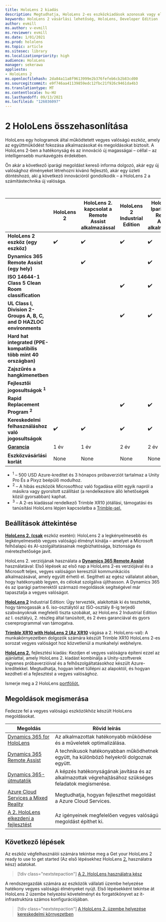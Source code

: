 ```yaml
---
title: HoloLens 2 kiadás
description: Megtudhatja, HoloLens 2-es eszközkiadások azonosak vagy eltérőek, és mi a helyzet, miután saját kiadást kap.
keywords: HoloLens 2 vásárlási lehetőség, HoloLens, Developer Edition
author: evmill
ms.author: v-evmill
ms.reviewer: evmill
ms.date: 1/01/2021
ms.prod: hololens
ms.topic: article
ms.sitesec: library
ms.localizationpriority: high
audience: HoloLens
manager: sekerawa
appliesto:
- HoloLens 2
ms.openlocfilehash: 2da84a11a8f9613999e2b376fefeb6cb2b83cd00
ms.sourcegitcommit: e9f746aa41139859edc12fbc21f926c9461da4b3
ms.translationtype: MT
ms.contentlocale: hu-HU
ms.lasthandoff: 09/13/2021
ms.locfileid: "126036097"
---
```

# <a name="compare-hololens-2-options"></a>2 HoloLens összehasonlítása

HoloLens egy hologramok által működtetett vegyes valóságú eszköz, amely az együttműködést fokozása alkalmazásokat és megoldásokat biztosít.  A HoloLens 2-ben a hatékonyság és az innováció új magasságai – céllal – az intelligensebb munkavégzés érdekében.

Ön akár [](https://www.microsoft.com/hololens/apps) a következő iparági megoldást kereső [](https://www.microsoft.com/hololens/developers) informa dolgozó, akár egy új valósághoz élményeket létrehozni kívánó fejlesztő, akár egy üzleti döntéshozó, aki [a](https://www.microsoft.com/hololens/apps) következő innovációról gondolkodik – a HoloLens 2 a számítástechnika új valósága.

<br>

|                                                      | HoloLens 2 | HoloLens 2. kapcsolat a Remote Assist alkalmazással | HoloLens 2 Industrial Edition | HoloLens 2 Ipari kiadás Remote Assist alkalmazással | Trimble XR10 with HoloLens 2 | HoloLens 2. fejlesztési kiadás |
|------------------------------------------------------|------------|-------------------------------|-------------------------------|--------------------------------------------------|------------------------------|--------------------------------|
| **HoloLens 2 eszköz (egy eszköz)**                       |      ✔️     |               ✔️               |               ✔️               |                         ✔️                        |               ✔️              |                ✔️               |
| **Dynamics 365 Remote Assist (egy hely)**                |            |               ✔️               |                               |                         ✔️                        |                              |                                |
| **ISO 14644-1 Class 5 Clean Room classification**           |            |                               |               ✔️               |                         ✔️                        |                              |                                |
| **UL Class I, Division 2-Groups A, B, C, and D HAZLOC environments**                     |            |                               |               ✔️               |                         ✔️                        |               ✔️              |                                |
| **Hard hat integrated (PPE-kompatibilis több mint 40 országban)** |            |                               |                               |                                                  |               ✔️              |                                |
| **Zajszűrés a hangkimenetben**                        |            |                               |                               |                                                  |               ✔️              |                                |
| **Fejlesztői jogosultságok <sup>1</sup>**                             |            |                               |                               |                                                  |                              |                ✔️               |
| **Rapid Replacement Program <sup>2</sup>**                          |            |                               |               ✔️               |                         ✔️                        |                              |                                |
| **Kereskedelmi felhasználáshoz való jogosultságok**                                |      ✔️     |               ✔️               |               ✔️               |                         ✔️                        |               ✔️              |                                |
| [**Garancia**](hololens2-hardware.md#warranty-information)                                             |   1 év   |             1 év            |             2 év            |                      2 év                      |            1-Year <sup>3</sup>            |             1 év             |
| **Eszközvásárlási korlát**                                |    None    |              None             |              None             |                       None                       |             None             |       Tranzakciónként egy      |

- <sup>1</sup> – 500 USD Azure-kreditet és 3 hónapos próbaverziót tartalmaz a Unity Pro És a Pixyz beépülő modulhoz.
- <sup>2</sup> – A hibás eszközök Microsofthoz való fogadása előtt egyik napról a másikra vagy gyorsított szállítást (a rendelkezésre álló lehetőségek közül gyorsabban) kaphat.
- <sup>3</sup> – A 2-es kiadással rendelkező Trimble XR10 jótállási, támogatási és tanúsítási HoloLens lépjen kapcsolatba a [Trimble-sel.](https://fieldtech.trimble.com/en/contact-support)


## <a name="options-overview"></a>Beállítások áttekintése

**[HoloLens 2. (csak](hololens2-options-device-only.md)** eszköz esetén): HoloLens 2 a legkényelmesebb és legkényelmesebb vegyes valóságú élményt kínálja – amelyet a Microsoft felhőalapú és AI-szolgáltatásainak megbízhatósága, biztonsága és méretezhetősége javít.

HoloLens 2. verziójának használata a **[Dynamics 365 Remote Assist](hololens2-options-remote-assist.md)** használatával: Első lépések az első nap a HoloLens 2-es verziójával és a Microsoft teljes, vegyes valóságon keresztüli kommunikációs alkalmazásával, amely együtt érhető el. Segítheti az egész vállalatot abban, hogy hatékonyabb legyen, és célokat szolgálva újíthasson. A Dynamics 365 és az iparági partnerektől származó megoldások segítségével már tapasztalja a vegyes valóságot.

**[HoloLens 2](hololens2-options-industrial-edition.md)** Industrial Edition: Úgy tervezték, alakították ki és tesztelték, hogy támogassák a 6. iso-osztálytól az ISO-osztály 8-ig terjedő szabványoknak megfelelő tiszta szobákat, az HoloLens 2 Industrial Edition az I. osztályú, 2. részleg által tanúsított, és 2 éves garanciával és gyors csereprogrammal van támogatva.

**[Trimble XR10 with HoloLens 2 (Az XR10](hololens2-options-trimble-xr10-edition.md)** vágása a 2. HoloLens-val): A munkakörnyezetben dolgozók számára készült Trimble XR10 HoloLens 2-es sorozat vegyes valóságot hoz közvetlenül a munkahelyi webhelyre.

**[HoloLens 2.](hololens2-options-dev-edition.md)** fejlesztési kiadás: Kezdjen el vegyes valóságra építeni ezzel az ajánlattal, amely HoloLens 2. kiadást kombinálja a Unity-szoftverek ingyenes próbaverzióival és a felhőszolgáltatásokhoz készült Azure-kreditekkel. Megtudhatja, hogyan lehet túllépni az alapoktól, és hogyan kezdheti el a fejlesztést a vegyes valósághoz.

Ismerje meg a 2 HoloLens [portfóliót.](https://www.microsoft.com/hololens/buy)

## <a name="explore-solutions"></a>Megoldások megismerása

Fedezze fel a vegyes valóságú eszközökhöz készült HoloLens megoldásokat.

| Megoldás | Rövid leírás                                                                                |
|----------|---------------------------------------------------------------------------------------------------|
| [Dynamics 365 for HoloLens](https://www.microsoft.com//hololens/apps)          | Az alkalmazottak hatékonyabb működése és a műveletek optimalizálása.                                                        |
| [Dynamics 365 Remote Assist](https://dynamics.microsoft.com/mixed-reality/remote-assist/)          | A technikusok hatékonyabban működhetnek együtt, ha különböző helyekről dolgoznak együtt. |
|   [Dynamics 365-útmutatók](https://dynamics.microsoft.com/mixed-reality/guides/)        | A képzés hatékonyságának javítása és az alkalmazottak végrehajtásához szükséges feladatok megismerése.                          |
|  [Azure Cloud Services a Mixed Reality](/windows/mixed-reality/develop/mixed-reality-cloud-services#:~:text=Mixed%20Reality%20services%20Mixed%20Reality%20cloud%20services%20like,all%20in%20the%20context%20of%20your%20users%E2%80%99%20environments)         | Megtudhatja, hogyan fejleszthet megoldást a Azure Cloud Services.                                       |
|  [A 2. HoloLens elkezdeni a fejlesztést](/windows/mixed-reality/develop/development?tabs=unity)         | Az igényeinek megfelelően vegyes valóságú megoldást építhet ki.                                                 |

## <a name="next-steps"></a>Következő lépések

Az eszköz végfelhasználói számára tekintse meg a Get your HoloLens 2 ready to use to get started (Az első lépésekhez HoloLens [2.](hololens2-setup.md) használatra kész) adatokat.

> [!div class="nextstepaction"]
> [A 2. HoloLens használatra kész](hololens2-setup.md)

A rendszergazdák számára az eszközök vállalati üzembe helyezése hatékony vegyes valóságú élményeket nyújt. Első lépésekként tekintse át HoloLens 2 üzembe helyezési követelményt és forgatókönyvet az it-infrastruktúra számos konfigurációjában.

> [!div class="nextstepaction"]
> [A HoloLens 2. üzembe helyezése kereskedelmi környezetben](hololens-requirements.md)
